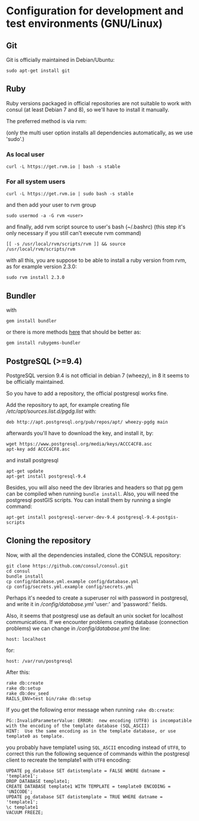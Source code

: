 # Configuration for development and test environments (GNU/Linux)

## Git

Git is officially maintained in Debian/Ubuntu:

```
sudo apt-get install git
```

## Ruby

Ruby versions packaged in official repositories are not suitable to work with consul (at least Debian 7 and 8), so we'll have to install it manually.

The preferred method is via rvm:

(only the multi user option installs all dependencies automatically, as we use 'sudo'.)

### As local user

```
curl -L https://get.rvm.io | bash -s stable
```

### For all system users

```
curl -L https://get.rvm.io | sudo bash -s stable
```

and then add your user to rvm group

```
sudo usermod -a -G rvm <user>
```

and finally, add rvm script source to user's bash (~/.bashrc) (this step it's only necessary if you still can't execute rvm command)

```
[[ -s /usr/local/rvm/scripts/rvm ]] && source /usr/local/rvm/scripts/rvm
```

with all this, you are suppose to be able to install a ruby version from rvm, as for example version 2.3.0:

```
sudo rvm install 2.3.0
```

## Bundler

with

```
gem install bundler
```

or there is more methods [here](https://rvm.io/integration/bundler) that should be better as:

```
gem install rubygems-bundler
```

## PostgreSQL (>=9.4)

PostgreSQL version 9.4 is not official in debian 7 (wheezy), in 8 it seems to be officially maintained.

So you have to add a repository, the official postgresql works fine.

Add the repository to apt, for example creating file */etc/apt/sources.list.d/pgdg.list* with:

```
deb http://apt.postgresql.org/pub/repos/apt/ wheezy-pgdg main
```

afterwards you'll have to download the key, and install it, by:

```
wget https://www.postgresql.org/media/keys/ACCC4CF8.asc
apt-key add ACCC4CF8.asc
```

and install postgresql

```
apt-get update
apt-get install postgresql-9.4
```

Besides, you will also need the dev libraries and headers so that pg gem can be compiled when running `bundle install`. Also, you will need the postgresql postGIS scripts. You can install them by running a single command:

```
apt-get install postgresql-server-dev-9.4 postgresql-9.4-postgis-scripts
```

## Cloning the repository

Now, with all the dependencies installed, clone the CONSUL repository:

```
git clone https://github.com/consul/consul.git
cd consul
bundle install
cp config/database.yml.example config/database.yml
cp config/secrets.yml.example config/secrets.yml
```

Perhaps it's needed to create a superuser rol with password in postgresql, and write it in */config/database.yml* 'user:' and 'password:' fields.

Also, it seems that postgresql use as default an unix socket for localhost communications. If we encounter problems creating database (connection problems) we can change in */config/database.yml* the line:

```
host: localhost
```

for:

```
host: /var/run/postgresql
```

After this:

```
rake db:create
rake db:setup
rake db:dev_seed
RAILS_ENV=test bin/rake db:setup
```

If you get the following error message when running `rake db:create`:

```
PG::InvalidParameterValue: ERROR:  new encoding (UTF8) is incompatible with the encoding of the template database (SQL_ASCII)
HINT:  Use the same encoding as in the template database, or use template0 as template.
```

you probably have template1 using `SQL_ASCII` encoding instead of `UTF8`, to correct this run the following sequence of commands within the postgresql client to recreate the template1 with `UTF8` encoding:

```
UPDATE pg_database SET datistemplate = FALSE WHERE datname = 'template1';
DROP DATABASE template1;
CREATE DATABASE template1 WITH TEMPLATE = template0 ENCODING = 'UNICODE';
UPDATE pg_database SET datistemplate = TRUE WHERE datname = 'template1';
\c template1
VACUUM FREEZE;
```
